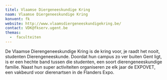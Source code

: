 ```yaml
---
titel: Vlaamse Diergeneeskundige Kring
naam: Vlaamse Diergeneeskundige Kring
konvent: fk
website: http://www.vlaamsdiergeneeskundigekring.be/
contact: VDK@fkserv.ugent.be
themas:
  -  faculteiten
---
```

De Vlaamse Dierengeneeskundige Kring is de kring voor, je raadt het nooit, studenten Dierengeneeskunde. Doordat hun campus zo ver buiten Gent ligt, is er een hechte band tussen die studenten, een soort dierengeneeskundige familie. Naast hun super activiteiten organiseren ze elk jaar de EXPOVET, een vakbeurd voor dierenartsen in de Flanders Expo.
